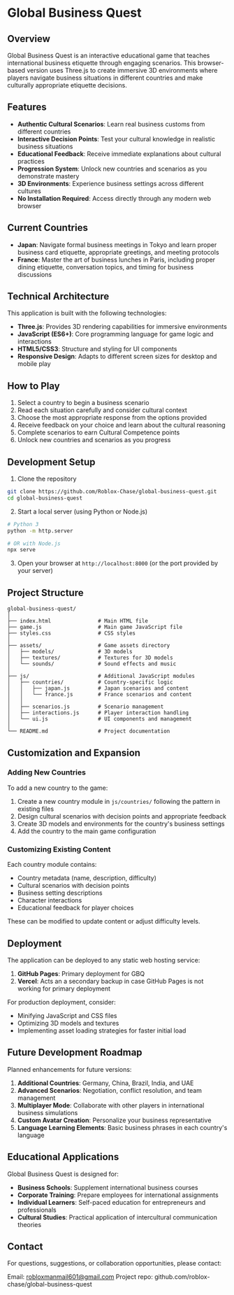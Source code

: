 # Global Business Quest

## Overview

Global Business Quest is an interactive educational game that teaches international business etiquette through engaging scenarios. This browser-based version uses Three.js to create immersive 3D environments where players navigate business situations in different countries and make culturally appropriate etiquette decisions.

## Features

- **Authentic Cultural Scenarios**: Learn real business customs from different countries
- **Interactive Decision Points**: Test your cultural knowledge in realistic business situations
- **Educational Feedback**: Receive immediate explanations about cultural practices
- **Progression System**: Unlock new countries and scenarios as you demonstrate mastery
- **3D Environments**: Experience business settings across different cultures
- **No Installation Required**: Access directly through any modern web browser

## Current Countries

- **Japan**: Navigate formal business meetings in Tokyo and learn proper business card etiquette, appropriate greetings, and meeting protocols
- **France**: Master the art of business lunches in Paris, including proper dining etiquette, conversation topics, and timing for business discussions

## Technical Architecture

This application is built with the following technologies:

- **Three.js**: Provides 3D rendering capabilities for immersive environments
- **JavaScript (ES6+)**: Core programming language for game logic and interactions
- **HTML5/CSS3**: Structure and styling for UI components
- **Responsive Design**: Adapts to different screen sizes for desktop and mobile play

## How to Play

1. Select a country to begin a business scenario
2. Read each situation carefully and consider cultural context
3. Choose the most appropriate response from the options provided
4. Receive feedback on your choice and learn about the cultural reasoning
5. Complete scenarios to earn Cultural Competence points
6. Unlock new countries and scenarios as you progress

## Development Setup

1. Clone the repository
```bash
git clone https://github.com/Roblox-Chase/global-business-quest.git
cd global-business-quest
```

2. Start a local server (using Python or Node.js)
```bash
# Python 3
python -m http.server

# OR with Node.js
npx serve
```

3. Open your browser at `http://localhost:8000` (or the port provided by your server)

## Project Structure

```
global-business-quest/
│
├── index.html               # Main HTML file
├── game.js                  # Main game JavaScript file
├── styles.css               # CSS styles 
│
├── assets/                  # Game assets directory
│   ├── models/              # 3D models
│   ├── textures/            # Textures for 3D models
│   └── sounds/              # Sound effects and music
│
├── js/                      # Additional JavaScript modules
│   ├── countries/           # Country-specific logic
│   │   ├── japan.js         # Japan scenarios and content
│   │   └── france.js        # France scenarios and content
│   │
│   ├── scenarios.js         # Scenario management
│   ├── interactions.js      # Player interaction handling
│   └── ui.js                # UI components and management
│
└── README.md                # Project documentation
```

## Customization and Expansion

### Adding New Countries

To add a new country to the game:

1. Create a new country module in `js/countries/` following the pattern in existing files
2. Design cultural scenarios with decision points and appropriate feedback
3. Create 3D models and environments for the country's business settings
4. Add the country to the main game configuration

### Customizing Existing Content

Each country module contains:
- Country metadata (name, description, difficulty)
- Cultural scenarios with decision points
- Business setting descriptions
- Character interactions
- Educational feedback for player choices

These can be modified to update content or adjust difficulty levels.

## Deployment

The application can be deployed to any static web hosting service:

1. **GitHub Pages**: Primary deployment for GBQ 
2. **Vercel**: Acts an a secondary backup in case GitHub Pages is not working for primary deployment

For production deployment, consider:
- Minifying JavaScript and CSS files
- Optimizing 3D models and textures
- Implementing asset loading strategies for faster initial load

## Future Development Roadmap

Planned enhancements for future versions:

1. **Additional Countries**: Germany, China, Brazil, India, and UAE
2. **Advanced Scenarios**: Negotiation, conflict resolution, and team management
3. **Multiplayer Mode**: Collaborate with other players in international business simulations
4. **Custom Avatar Creation**: Personalize your business representative
5. **Language Learning Elements**: Basic business phrases in each country's language

## Educational Applications

Global Business Quest is designed for:

- **Business Schools**: Supplement international business courses
- **Corporate Training**: Prepare employees for international assignments
- **Individual Learners**: Self-paced education for entrepreneurs and professionals
- **Cultural Studies**: Practical application of intercultural communication theories

## Contact
For questions, suggestions, or collaboration opportunities, please contact:

Email: robloxmanmail601@gmail.com
Project repo: github.com/roblox-chase/global-business-quest
